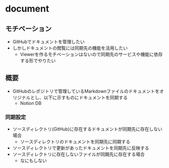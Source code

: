 # document

## モチベーション

- GitHubでドキュメントを管理したい
- しかしドキュメントの閲覧には同期先の機能を活用したい
  - Viewerを作るモチベーションはないので同期先のサービスや機能に依存する形でやりたい

## 概要

- GitHubのレポジトリで管理しているMarkdownファイルのドキュメントをオリジナルとし、以下に示すものにドキュメントを同期する
  - Notion DB

### 同期設定

- ソースディレクトリ(GitHub)に存在するドキュメントが同期先に存在しない場合
  - ソースディレクトリのドキュメントを同期先に同期する
- ソースディレクトリで更新があったドキュメントを同期先に反映する
- ソースディレクトリに存在しないファイルが同期先に存在する場合
  - なにもしない

